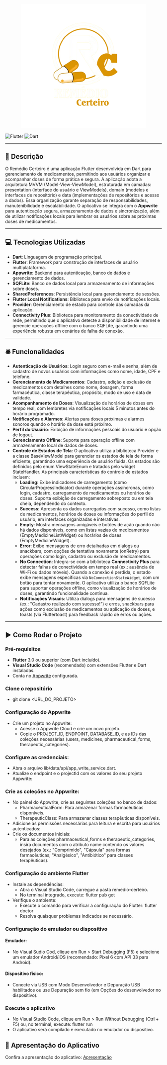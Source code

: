<p align="center">
  <img src="resources/images/app_banner.png" alt="Logo" width="400">
</p>

![Flutter](https://img.shields.io/badge/Flutter-3.35.2-blue?logo=flutter)
![Dart](https://img.shields.io/badge/Dart-3.9.0-blue?logo=dart)

---

## 📃 Descrição

O Remédio Certeiro é uma aplicação Flutter desenvolvida em Dart para gerenciamento de medicamentos, permitindo aos usuários organizar e acompanhar doses de forma prática e segura. A aplicação adota a arquitetura MVVM (Model-View-ViewModel), estruturada em camadas: presentation (interface do usuário e ViewModels), domain (modelos e interfaces de repositório) e data (implementações de repositórios e acesso a dados). Essa organização garante separação de responsabilidades, manutenibilidade e escalabilidade. O aplicativo se integra com o **Appwrite** para autenticação segura, armazenamento de dados e sincronização, além de utilizar notificações locais para lembrar os usuários sobre as próximas doses de medicamentos.

---

## 💻 Tecnologias Utilizadas

- **Dart**: Linguagem de programação principal.
- **Flutter**: Framework para construção de interfaces de usuário multiplataforma.
- **Appwrite**: Backend para autenticação, banco de dados e gerenciamento de dados.
- **SQFLite**: Banco de dados local para armazenamento de informações sobre doses.
- **SharedPreferences**: Persistência local para gerenciamento de sessões.
- **Flutter Local Notifications**: Biblioteca para envio de notificações locais.
- **Provider**: Gerenciamento de estado para controle das camadas da aplicação.
- **Connectivity Plus**: Biblioteca para monitoramento da conectividade de rede, permitindo que o aplicativo detecte a disponibilidade de internet e gerencie operações offline com o banco SQFLite, garantindo uma experiência robusta em cenários de falha de conexão.

---

## 🛎️ Funcionalidades

- **Autenticação de Usuários**: Login seguro com e-mail e senha, além de cadastro de novos usuários com informações como nome, idade, CPF e telefone.
- **Gerenciamento de Medicamentos**: Cadastro, edição e exclusão de medicamentos com detalhes como nome, dosagem, forma farmacêutica, classe terapêutica, propósito, modo de uso e data de validade.
- **Acompanhamento de Doses**: Visualização de horários de doses em tempo real, com lembretes via notificações locais 5 minutos antes do horário programado.
- **Notificações e Alarmes**: Alertas para doses próximas e alarmes sonoros quando o horário da dose está próximo.
- **Perfil do Usuário**: Exibição de informações pessoais do usuário e opção de logout.
- **Gerenciamento Offline**: Suporte para operação offline com armazenamento local de dados de doses.
- **Controle de Estados de Tela**: O aplicativo utiliza a biblioteca Provider e a classe BaseViewModel para gerenciar os estados de tela de forma eficiente, garantindo uma experiência de usuário fluida. Os estados são definidos pelo enum ViewStateEnum e tratados pelo widget StateHandler. As principais características do controle de estados incluem:
  - **Loading**: Exibe indicadores de carregamento (como CircularProgressIndicator) durante operações assíncronas, como login, cadastro, carregamento de medicamentos ou horários de doses. Suporta exibição de carregamento sobreposto ou em tela cheia, dependendo do contexto.
  - **Success**: Apresenta os dados carregados com sucesso, como listas de medicamentos, horários de doses ou informações do perfil do usuário, em interfaces organizadas e interativas.
  - **Empty**: Mostra mensagens amigáveis e botões de ação quando não há dados disponíveis, como em listas vazias de medicamentos (EmptyMedicineListWidget) ou horários de doses (EmptyMedicineWidget).
  - **Error**: Exibe mensagens de erro detalhadas em dialogs ou snackbars, com opções de tentativa novamente (onRetry) para operações como login, cadastro ou exclusão de medicamentos.
  - **No Connection**: Integra-se com a biblioteca **Connectivity Plus** para detectar falhas de conectividade em tempo real (ex.: ausência de Wi-Fi ou dados móveis). Quando a conexão é perdida, o estado exibe mensagens específicas via `NoConnectionStateWidget`, com um botão para tentar novamente. O aplicativo utiliza o banco SQFLite para suportar operações offline, como visualização de horários de doses, garantindo funcionalidade contínua.
  - **Notificações Visuais**: Utiliza dialogs para mensagens de sucesso (ex.: "Cadastro realizado com sucesso!") e erros, snackbars para ações como exclusão de medicamentos ou aplicação de doses, e toasts (via Fluttertoast) para feedback rápido de erros ou ações.

---

## ▶️ Como Rodar o Projeto

### Pré-requisitos

- **Flutter** 3.0 ou superior (com Dart incluído).
- **Visual Studio Code** (recomendado) com extensões Flutter e Dart instaladas.
- Conta no [Appwrite](https://appwrite.io/) configurada.

### Clone o repositório

- git clone <URL_DO_PROJETO>

### Configuração do Appwrite

- Crie um projeto no Appwrite:
  - Acesse o Appwrite Cloud e crie um novo projeto.
  - Copie o PROJECT_ID, ENDPOINT, DATABASE_ID, e as IDs das coleções necessárias (users, medicines, pharmaceutical_forms, therapeutic_categories).

### Configure as credenciais:

- Abra o arquivo lib/data/api/app_write_service.dart.
- Atualize o endpoint e o projectId com os valores do seu projeto Appwrite:

### Crie as coleções no Appwrite:

- No painel do Appwrite, crie as seguintes coleções no banco de dados:
  - PharmaceuticalForm: Para armazenar formas farmacêuticas disponíveis.
  - TherapeuticClass: Para armazenar classes terapêuticas disponíveis.
- Adicione as permissões necessárias para leitura e escrita para usuários autenticados:
- Crie os documentos iniciais:
  - Para as coleções pharmaceutical_forms e therapeutic_categories, insira documentos com o atributo name contendo os valores desejados (ex.: "Comprimido", "Cápsula" para formas farmacêuticas; "Analgésico", "Antibiótico" para classes terapêuticas).

### Configuração do ambiente Flutter

- Instale as dependências:
  - Abra o Visual Studio Code, carregue a pasta remedio-certeiro.
  - No terminal integrado, execute: flutter pub get
- Verifique o ambiente:
  - Execute o comando para verificar a configuração do Flutter: flutter doctor
  - Resolva quaisquer problemas indicados se necessário.

### Configuração do emulador ou dispositivo

#### Emulador:

- No Visual Sudio Cod, clique em Run > Start Debugging (F5) e selecione um emulador Android/iOS (recomendado: Pixel 6 com API 33 para Android).

#### Dispositivo físico:

- Conecte via USB com Modo Desenvolvedor e Depuração USB habilitados ou use Depuração sem fio (em Opções do desenvolvedor no dispositivo).

### Execute o aplicativo

- No Visual Studio Code, clique em Run > Run Without Debugging (Ctrl + F5) ou, no terminal, execute: flutter run
- O aplicativo será compilado e executado no emulador ou dispositivo.

## 🎥 Apresentação do Aplicativo

Confira a apresentação do aplicativo: [Apresentação](https://youtu.be/nq1IdgyNeUA)
